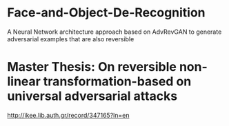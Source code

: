 # Face-and-Object-De-Recognition
A Neural Network architecture approach based on AdvRevGAN to generate adversarial examples that are also reversible

# Master Thesis: On reversible non-linear transformation-based on universal adversarial attacks
http://ikee.lib.auth.gr/record/347165?ln=en

